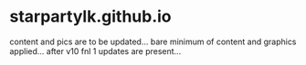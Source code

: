 # starpartylk.github.io

content and pics are to be updated...
bare minimum of content and graphics applied...
after v10 fnl 1 updates are present...
